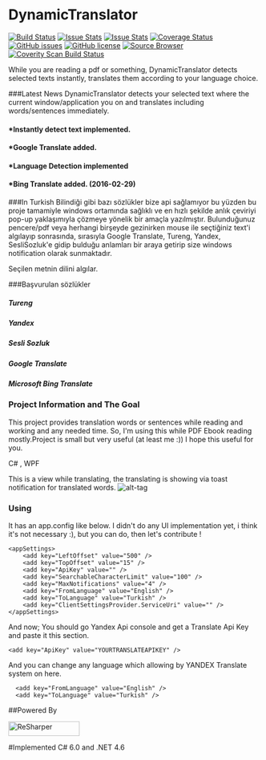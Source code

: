 # DynamicTranslator 
[![Build Status](https://travis-ci.org/osoykan/DynamicTranslator.svg?branch=master)](https://travis-ci.org/osoykan/DynamicTranslator) [![Issue Stats](http://issuestats.com/github/osoykan/dynamictranslator/badge/issue?style=flat)](http://issuestats.com/github/osoykan/dynamictranslator) [![Issue Stats](http://issuestats.com/github/osoykan/dynamictranslator/badge/pr?style=flat)](http://issuestats.com/github/osoykan/dynamictranslator) [![Coverage Status](https://coveralls.io/repos/osoykan/DynamicTranslator/badge.svg?branch=master&service=github)](https://coveralls.io/github/osoykan/DynamicTranslator?branch=master) [![GitHub issues](https://img.shields.io/github/issues/osoykan/DynamicTranslator.svg)](https://github.com/osoykan/DynamicTranslator/issues) [![GitHub license](https://img.shields.io/badge/license-MIT-blue.svg)](https://raw.githubusercontent.com/osoykan/DynamicTranslator/master/LICENSE)
<a href="http://sourcebrowser.io/Browse/osoykan/DynamicTranslator"><img src="https://camo.githubusercontent.com/54520255524a72a04b0b20191e804f1360f85ab2/68747470733a2f2f696d672e736869656c64732e696f2f62616467652f42726f7773652d536f757263652d677265656e2e737667" alt="Source Browser" data-canonical-src="https://img.shields.io/badge/Browse-Source-green.svg" style="max-width:100%;"></a>
<a href="https://scan.coverity.com/projects/osoykan-dynamictranslator">
  <img alt="Coverity Scan Build Status"
       src="https://scan.coverity.com/projects/7147/badge.svg"/>
</a>

While you are reading a pdf or something, DynamicTranslator detects selected texts instantly, translates them according to your language choice.

###Latest News
DynamicTranslator detects your selected text where the current window/application you on and translates including words/sentences immediately.

#### *Instantly detect text implemented.
#### *Google Translate added.
#### *Language Detection implemented
#### *Bing Translate added. (2016-02-29)


###In Turkish
Bilindiği gibi bazı sözlükler bize api sağlamıyor bu yüzden bu proje tamamiyle windows ortamında sağlıklı ve en hızlı şekilde anlık çeviriyi pop-up yaklaşımıyla çözmeye yönelik bir amaçla yazılmıştır. Bulunduğunuz pencere/pdf veya herhangi birşeyde gezinirken mouse ile seçtiğiniz text'i algılayıp sonrasında, sırasıyla Google Translate, Tureng, Yandex, SesliSozluk'e gidip bulduğu anlamları bir araya getirip size windows notification olarak sunmaktadır.

Seçilen metnin dilini algılar.

###Başvurulan sözlükler
        
##### Tureng
##### Yandex
##### Sesli Sozluk
##### Google Translate
##### Microsoft Bing Translate
        

### Project Information and The Goal
This project provides translation words or sentences while reading and working and any needed time. So, I'm using this while PDF Ebook reading mostly.Project is small but very useful (at least me :)) I hope this useful for you.

C# , WPF

This is a view while translating, the translating is showing via toast notification for translated words.
![alt-tag](http://i57.tinypic.com/r9mrdg.png)

### Using
It has an app.config like below. I didn't do any UI implementation yet, i think it's not necessary :), but you can do, then let's contribute !

```
<appSettings>
    <add key="LeftOffset" value="500" />
    <add key="TopOffset" value="15" />
    <add key="ApiKey" value="" />
    <add key="SearchableCharacterLimit" value="100" />
    <add key="MaxNotifications" value="4" />
    <add key="FromLanguage" value="English" />
    <add key="ToLanguage" value="Turkish" />
    <add key="ClientSettingsProvider.ServiceUri" value="" />
</appSettings>
  ```
  
  And now; You should go Yandex Api console and get a Translate Api Key and paste it  this section.
  ```
  <add key="ApiKey" value="YOURTRANSLATEAPIKEY" /> 
  ```
  
  And you can change any language which allowing by YANDEX Translate system on here.
  ```
    <add key="FromLanguage" value="English" />
    <add key="ToLanguage" value="Turkish" />
  ```
##Powered By

<p><a href="https://camo.githubusercontent.com/d94f160ac291837e52a5a9f0a56d0f087281460c/687474703a2f2f7777772e6a6574627261696e732e636f6d2f696d672f6c6f676f732f6c6f676f5f7265736861727065725f736d616c6c2e676966" target="_blank"><img src="https://camo.githubusercontent.com/d94f160ac291837e52a5a9f0a56d0f087281460c/687474703a2f2f7777772e6a6574627261696e732e636f6d2f696d672f6c6f676f732f6c6f676f5f7265736861727065725f736d616c6c2e676966" width="142" height="29" alt="ReSharper" data-canonical-src="http://www.jetbrains.com/img/logos/logo_resharper_small.gif" style="max-width:100%;"></a></p>
  
#Implemented C# 6.0 and .NET 4.6
